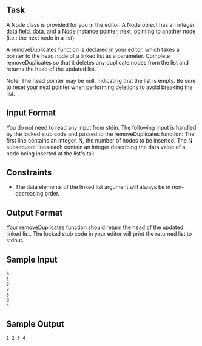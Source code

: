 ## Task 
A Node class is provided for you in the editor. A Node object has an integer data field, data, and a Node instance pointer, next, pointing to another node (i.e.: the next node in a list).

A removeDuplicates function is declared in your editor, which takes a pointer to the head node of a linked list as a parameter. Complete removeDuplicates so that it deletes any duplicate nodes from the list and returns the head of the updated list.

Note: The head pointer may be null, indicating that the list is empty. Be sure to reset your next pointer when performing deletions to avoid breaking the list.

## Input Format

You do not need to read any input from stdin. The following input is handled by the locked stub code and passed to the removeDuplicates function: 
The first line contains an integer, N, the number of nodes to be inserted. 
The N subsequent lines each contain an integer describing the data value of a node being inserted at the list's tail.

## Constraints

* The data elements of the linked list argument will always be in non-decreasing order.

## Output Format

Your removeDuplicates function should return the head of the updated linked list. The locked stub code in your editor will print the returned list to stdout.

## Sample Input

```
6
1
2
2
3
3
4
```

## Sample Output

```
1 2 3 4 
```
